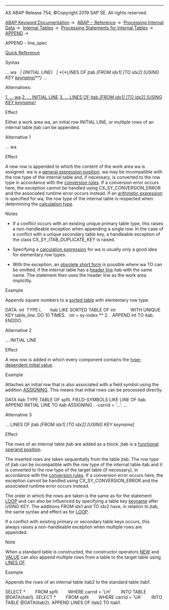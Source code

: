  

* * *

AS ABAP Release 754, ©Copyright 2019 SAP SE. All rights reserved.

[ABAP Keyword Documentation](javascript:call_link\('abenabap.htm'\)) →  [ABAP − Reference](javascript:call_link\('abenabap_reference.htm'\)) →  [Processing Internal Data](javascript:call_link\('abenabap_data_working.htm'\)) →  [Internal Tables](javascript:call_link\('abenitab.htm'\)) →  [Processing Statements for Internal Tables](javascript:call_link\('abentable_processing_statements.htm'\)) →  [APPEND](javascript:call_link\('abapappend.htm'\)) → 

APPEND - line\_spec

[Quick Reference](javascript:call_link\('abapappend_shortref.htm'\))

Syntax

... wa
  *|* *{*INITIAL LINE*}*
  *|* *{*LINES OF jtab *\[*FROM idx1*\]* *\[*TO idx2*\]* *\[*USING KEY [keyname](javascript:call_link\('abenkeyname.htm'\))*\]**}* ...

Alternatives:

[1\. ... wa](#!ABAP_ALTERNATIVE_1@1@)
[2\. ... INITIAL LINE](#!ABAP_ALTERNATIVE_2@2@)
[3\. ... LINES OF jtab *\[*FROM idx1*\]* *\[*TO idx2*\]* *\[*USING KEY keyname*\]*](#!ABAP_ALTERNATIVE_3@3@)

Effect

Either a work area wa, an initial row INITIAL LINE, or multiple rows of an internal table jtab can be appended.

Alternative 1

... wa

Effect

A new row is appended to which the content of the work area wa is assigned. wa is a [general expression position](javascript:call_link\('abengeneral_expr_position_glosry.htm'\) "Glossary Entry"). wa may be incompatible with the row type of the internal table and, if necessary, is converted to the row type in accordance with the [conversion rules](javascript:call_link\('abenconversion_rules.htm'\)). If a conversion error occurs here, the exception cannot be handled using CX\_SY\_CONVERSION\_ERROR and the associated runtime error occurs instead. If an [arithmetic expression](javascript:call_link\('abenarithmetic_expression_glosry.htm'\) "Glossary Entry") is specified for wa, the row type of the internal table is respected when determining the [calculation type](javascript:call_link\('abencalculation_type_glosry.htm'\) "Glossary Entry").

Notes

-   If a conflict occurs with an existing unique primary table type, this raises a non-handleable exception when appending a single row. In the case of a conflict with a unique secondary table key, a handleable exception of the class CX\_SY\_ITAB\_DUPLICATE\_KEY is raised.
    
-   Specifying a [calculation expression](javascript:call_link\('abencalculation_expression_glosry.htm'\) "Glossary Entry") for wa is usually only a good idea for elementary row types.
    
-   With the exception, an [obsolete short form](javascript:call_link\('abenitab_short_forms.htm'\)) is possible where wa TO can be omitted, if the internal table has a [header line](javascript:call_link\('abenheader_line_glosry.htm'\) "Glossary Entry") itab with the same name. The statement then uses the header line as the work area implicitly.
    

Example

Appends square numbers to a [sorted table](javascript:call_link\('abensorted_table_glosry.htm'\) "Glossary Entry") with elementary row type.

DATA: int  TYPE i,
      itab LIKE SORTED TABLE OF int
           WITH UNIQUE KEY table\_line.
DO 10 TIMES.
  int = sy-index \*\* 2.
  APPEND int TO itab.
ENDDO.

Alternative 2

... INITIAL LINE

Effect

A new row is added in which every component contains the [type-dependent initial value](javascript:call_link\('abenbuilt_in_types_complete.htm'\)).

Example

Attaches an initial row that is also associated with a field symbol using the addition [ASSIGNING](javascript:call_link\('abapappend_result.htm'\)). This means that initial rows can be processed directly.

DATA itab TYPE TABLE OF spfli.
FIELD-SYMBOLS <line> LIKE LINE OF itab.
APPEND INITIAL LINE TO itab ASSIGNING <line>.
<line>-carrid = '...'.
...

Alternative 3

... LINES OF jtab *\[*FROM idx1*\]* *\[*TO idx2*\]* *\[*USING KEY keyname*\]*

Effect

The rows of an internal table jtab are added as a block. jtab is a [functional operand position](javascript:call_link\('abenfunctional_position_glosry.htm'\) "Glossary Entry").

The inserted rows are taken sequentially from the table jtab. The row type of jtab can be incompatible with the row type of the internal table itab and it is converted to the row type of the target table (if necessary), in accordance with the [conversion rules](javascript:call_link\('abenconversion_rules.htm'\)). If a conversion error occurs here, the exception cannot be handled using CX\_SY\_CONVERSION\_ERROR and the associated runtime error occurs instead.

The order in which the rows are taken is the same as for the statement [LOOP](javascript:call_link\('abaploop_at_itab.htm'\)) and can also be influenced by specifying a table key [keyname](javascript:call_link\('abenkeyname.htm'\)) after USING KEY. The additions FROM idx1 and TO idx2 have, in relation to jtab, the same syntax and effect as for [LOOP](javascript:call_link\('abaploop_at_itab_cond.htm'\)).

If a conflict with existing primary or secondary table keys occurs, this always raises a non-handleable exception when multiple rows are appended.

Note

When a standard table is constructed, the constructor operators [NEW](javascript:call_link\('abenconstructor_expression_new.htm'\)) and [VALUE](javascript:call_link\('abenconstructor_expression_new.htm'\)) can also append multiple rows from a table to the target table using [LINES OF](javascript:call_link\('abennew_constructor_params_lspc.htm'\)).

Example

Appends the rows of an internal table itab2 to the standard table itab1.

SELECT \*
       FROM spfli
       WHERE carrid = 'LH'
       INTO TABLE @DATA(itab1).
SELECT \*
       FROM spfli
       WHERE carrid = 'UA'
       INTO TABLE @DATA(itab2).
APPEND LINES OF itab2 TO itab1.